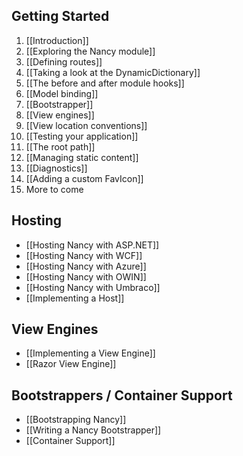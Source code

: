 ## Getting Started
1. [[Introduction]]
2. [[Exploring the Nancy module]]
3. [[Defining routes]]
4. [[Taking a look at the DynamicDictionary]]
5. [[The before and after module hooks]]
6. [[Model binding]]
7. [[Bootstrapper]]
8. [[View engines]]
9. [[View location conventions]]
10. [[Testing your application]]
11. [[The root path]]
12. [[Managing static content]]
13. [[Diagnostics]]
14. [[Adding a custom FavIcon]]
15. More to come

## Hosting
* [[Hosting Nancy with ASP.NET]]
* [[Hosting Nancy with WCF]]
* [[Hosting Nancy with Azure]]
* [[Hosting Nancy with OWIN]]
* [[Hosting Nancy with Umbraco]]
* [[Implementing a Host]]

## View Engines
* [[Implementing a View Engine]]
* [[Razor View Engine]]

## Bootstrappers / Container Support
* [[Bootstrapping Nancy]]
* [[Writing a Nancy Bootstrapper]]
* [[Container Support]]